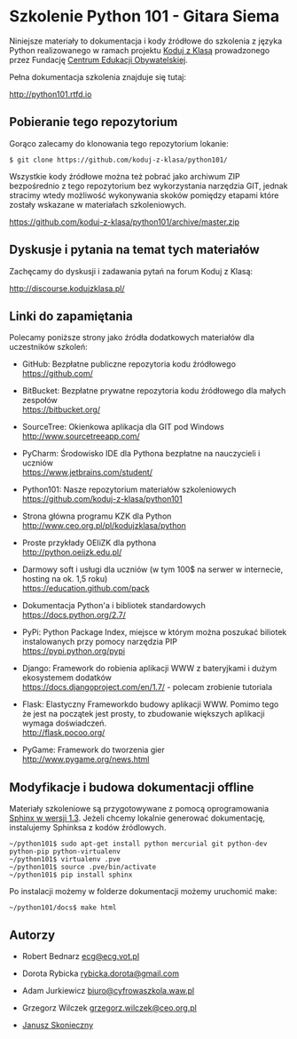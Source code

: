 Szkolenie Python 101 - Gitara Siema
====================

Niniejsze materiały to dokumentacja i kody źródłowe do szkolenia z
języka Python realizowanego w ramach projektu [Koduj z Klasą][1]
prowadzonego przez Fundację [Centrum Edukacji Obywatelskiej][2].

Pełna dokumentacja szkolenia znajduje się tutaj:

http://python101.rtfd.io

Pobieranie tego repozytorium
----------------------------

Gorąco zalecamy do klonowania tego repozytorium lokanie:

    $ git clone https://github.com/koduj-z-klasa/python101/

Wszystkie kody źródłowe można też pobrać jako archiwum ZIP bezpośrednio z tego repozytorium 
bez wykorzystania narzędzia GIT, jednak stracimy wtedy możliwość wykonywania
skoków pomiędzy etapami które zostały wskazane w materiałach szkoleniowych.

https://github.com/koduj-z-klasa/python101/archive/master.zip

Dyskusje i pytania na temat tych materiałów
-------------------------------------------

Zachęcamy do dyskusji i zadawania pytań na forum Koduj z Klasą:

http://discourse.kodujzklasa.pl/

Linki do zapamiętania
---------------------

Polecamy poniższe strony jako źródła dodatkowych materiałów dla uczestników szkoleń:

- GitHub: Bezpłatne publiczne repozytoria kodu źródłowego  
  https://github.com/

- BitBucket: Bezpłatne prywatne repozytoria kodu źródłowego dla małych zespołów  
  https://bitbucket.org/

- SourceTree: Okienkowa aplikacja dla GIT pod Windows  
  http://www.sourcetreeapp.com/

- PyCharm: Środowisko IDE dla Pythona bezpłatne na nauczycieli i uczniów  
  https://www.jetbrains.com/student/

- Python101: Nasze repozytorium materiałów szkoleniowych  
  https://github.com/koduj-z-klasa/python101

- Strona główna programu KZK dla Python  
  http://www.ceo.org.pl/pl/kodujzklasa/python

- Proste przykłady OEIiZK dla pythona  
  http://python.oeiizk.edu.pl/

- Darmowy soft i usługi dla uczniów (w tym 100$ na serwer w internecie, hosting na ok. 1,5 roku)  
  https://education.github.com/pack

- Dokumentacja Python'a i bibliotek standardowych  
  https://docs.python.org/2.7/

- PyPi: Python Package Index, miejsce w którym można poszukać biliotek instalowanych przy pomocy narzędzia PIP  
  https://pypi.python.org/pypi

- Django: Framework do robienia aplikacji WWW z bateryjkami i dużym ekosystemem dodatków  
  https://docs.djangoproject.com/en/1.7/ - polecam zrobienie tutoriala 

- Flask: Elastyczny Frameworkdo budowy aplikacji WWW. Pomimo tego że jest na początek jest prosty, to zbudowanie większych aplikacji wymaga doświadczeń.  
  http://flask.pocoo.org/

- PyGame: Framework do tworzenia gier  
  http://www.pygame.org/news.html


Modyfikacje i budowa dokumentacji offline
-----------------------------------------

Materiały szkoleniowe są przygotowywane z pomocą oprogramowania [Sphinx w
wersji 1.3][3]. Jeżeli chcemy lokalnie generować dokumentację, instalujemy Sphinksa z kodów źródlowych.

    ~/python101$ sudo apt-get install python mercurial git python-dev python-pip python-virtualenv
    ~/python101$ virtualenv .pve
    ~/python101$ source .pve/bin/activate
    ~/python101$ pip install sphinx
        
Po instalacji możemy w folderze dokumentacji możemy uruchomić make:
  
    ~/python101/docs$ make html

Autorzy
-------

- Robert Bednarz <ecg@ecg.vot.pl>
- Dorota Rybicka <rybicka.dorota@gmail.com>
- Adam Jurkiewicz <biuro@cyfrowaszkola.waw.pl>
- Grzegorz Wilczek <grzegorz.wilczek@ceo.org.pl>
- [Janusz Skonieczny][4]

  [1]: http://www.ceo.org.pl/koduj
  [2]: http://www.ceo.org.pl/
  [3]: http://sphinx-doc.org/latest/
  [4]: http://plus.google.com/+JanuszSkonieczny/
